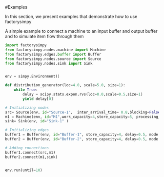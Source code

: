 #Examples

In this section, we present examples that demonstrate how to use factorysimpy

A simple example to connect a machine to an input buffer and output buffer and to simulate item flow through them

```python
import factorysimpy
from factorysimpy.nodes.machine import Machine
from factorysimpy.edges.buffer import Buffer
from factorysimpy.nodes.source import Source
from factorysimpy.nodes.sink import Sink


env = simpy.Environment()

def distribution_generator(loc=4.0, scale=5.0, size=1):
    while True:
        delay = scipy.stats.expon.rvs(loc=0.0,scale=0.5,size=1)
        yield delay[0]

# Initializing nodes
src= Source(env, id="Source-1",  inter_arrival_time= 0.8,blocking=False,out_edge_selection="FIRST" )
m1 = Machine(env, id="M1",work_capacity=4,store_capacity=5, processing_delay=1.1, in_edge_selection="FIRST",out_edge_selection="FIRST")
sink= Sink(env, id="Sink-1" )

# Initializing edges
buffer1 = Buffer(env, id="Buffer-1", store_capacity=4, delay=0.5, mode = "FIFO")
buffer2 = Buffer(env, id="Buffer-2", store_capacity=4, delay=0.5, mode = "FIFO")

# Adding connections
buffer1.connect(src,m1)
buffer2.connect(m1,sink)


env.run(until=10)


```



